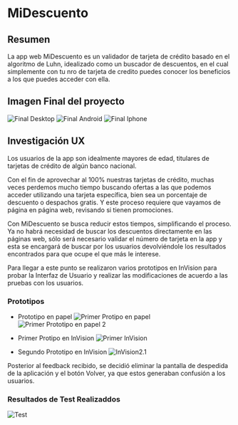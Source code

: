 
# MiDescuento

## Resumen
La app web MiDescuento es un validador de tarjeta de crédito basado en el algoritmo de Luhn, idealizado como un buscador de descuentos, en el cual simplemente con tu nro de tarjeta de credito puedes conocer los beneficios a los que puedes acceder con ella.

## Imagen Final del proyecto
![Final Desktop](https://github.com/naterayc/SCL014-card-validation/blob/pruebas/src/img/finalDesktop.JPG)
![Final Android](https://github.com/naterayc/SCL014-card-validation/blob/pruebas/src/img/androidPortrait.JPG)
![Final Iphone](https://github.com/naterayc/SCL014-card-validation/blob/pruebas/src/img/iphonePortrait.JPG)

## Investigación UX

Los usuarios de la app son idealmente mayores de edad, titulares de tarjetas de crédito de algún banco nacional.

Con el fin de aprovechar al 100% nuestras tarjetas de crédito, muchas veces perdemos mucho tiempo buscando ofertas a las que podemos acceder utilizando una tarjeta específica, bien sea un porcentaje de descuento o despachos gratis. Y este proceso requiere que vayamos de página en página web, revisando si tienen promociones.

Con MiDescuento se busca reducir estos tiempos, simplificando el proceso. Ya no habrá necesidad de buscar los descuentos directamente en las páginas web, sólo será necesario validar el número de tarjeta en la app y esta se encargará de buscar por los usuarios devolviéndole los resultados encontrados para que ocupe el que más le interese.

Para llegar a este punto se realizaron varios prototipos en InVision para probar la Interfaz de Usuario y realizar las modificaciones de acuerdo a las pruebas con los usuarios.

### Prototipos 

- Prototipo en papel
![Primer Protipo en papel](https://github.com/naterayc/SCL014-card-validation/blob/pruebas/src/img/proto-papel1.jpg)
![Primer Prototipo en papel 2](https://github.com/naterayc/SCL014-card-validation/blob/pruebas/src/img/proto-papel2.jpg)

- Primer Protipo en InVision
![Primer InVision](https://github.com/naterayc/SCL014-card-validation/blob/pruebas/src/img/inVision1.JPG)

- Segundo Prototipo en InVision
![InVision2.1](https://github.com/naterayc/SCL014-card-validation/blob/pruebas/src/img/protoInvision2.png)

Posterior al feedback recibido, se decidió eliminar la pantalla de despedida de la aplicación y el botón Volver, ya que estos generaban confusión a los usuarios.

### Resultados de Test Realizaddos

![Test](https://github.com/naterayc/SCL014-card-validation/blob/pruebas/src/img/test.JPG)
